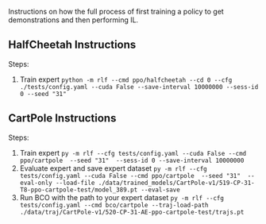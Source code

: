 Instructions on how the full process of first training a policy to get
demonstrations and then performing IL.

## HalfCheetah Instructions
Steps: 
1. Train expert `python -m rlf --cmd ppo/halfcheetah --cd 0 --cfg ./tests/config.yaml --cuda False --save-interval 10000000 --sess-id 0 --seed "31"`

## CartPole Instructions
Steps: 
1. Train expert `py -m rlf --cfg tests/config.yaml --cuda False --cmd ppo/cartpole  --seed "31"  --sess-id 0 --save-interval 10000000`
2. Evaluate expert and save expert dataset `py -m rlf --cfg tests/config.yaml
   --cuda False --cmd ppo/cartpole  --seed "31"  --eval-only --load-file
   ./data/trained_models/CartPole-v1/519-CP-31-T8-ppo-cartpole-test/model_389.pt --eval-save` 
3. Run BCO with the path to your expert dataset `py -m rlf --cfg tests/config.yaml --cmd bco/cartpole --traj-load-path ./data/traj/CartPole-v1/520-CP-31-AE-ppo-cartpole-test/trajs.pt`
